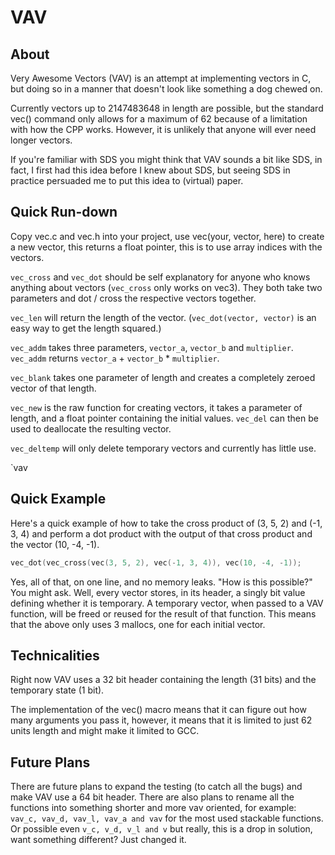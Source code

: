 VAV
===

About
-----
Very Awesome Vectors (VAV) is an attempt at implementing vectors in C, but
doing so in a manner that doesn't look like something a dog chewed on.

Currently vectors up to 2147483648 in length are possible, but the standard
vec() command only allows for a maximum of 62 because of a limitation with how
the CPP works. However, it is unlikely that anyone will ever need longer
vectors.

If you're familiar with SDS you might think that VAV sounds a bit like SDS, in
fact, I first had this idea before I knew about SDS, but seeing SDS in practice
persuaded me to put this idea to (virtual) paper.

Quick Run-down
--------------
Copy vec.c and vec.h into your project, use vec(your, vector, here) to create a
new vector, this returns a float pointer, this is to use array indices with the
vectors.

`vec_cross` and `vec_dot` should be self explanatory for anyone who knows
anything about vectors (`vec_cross` only works on vec3). They both take two
parameters and dot / cross the respective vectors together.

`vec_len` will return the length of the vector. (`vec_dot(vector, vector)` is
an easy way to get the length squared.)

`vec_addm` takes three parameters, `vector_a`, `vector_b` and `multiplier`.
`vec_addm` returns `vector_a` + `vector_b` * `multiplier`.

`vec_blank` takes one parameter of length and creates a completely zeroed
vector of that length.

`vec_new` is the raw function for creating vectors, it takes a parameter of
length, and a float pointer containing the initial values. `vec_del` can then
be used to deallocate the resulting vector.

`vec_deltemp` will only delete temporary vectors and currently has little use.

`vav

Quick Example
-------------
Here's a quick example of how to take the cross product of (3, 5, 2) and (-1,
3, 4) and perform a dot product with the output of that cross product and the
vector (10, -4, -1).

```C
vec_dot(vec_cross(vec(3, 5, 2), vec(-1, 3, 4)), vec(10, -4, -1));
```

Yes, all of that, on one line, and no memory leaks. "How is this possible?" You
might ask. Well, every vector stores, in its header, a singly bit value
defining whether it is temporary. A temporary vector, when passed to a VAV
function, will be freed or reused for the result of that function. This means
that the above only uses 3 mallocs, one for each initial vector.

Technicalities
--------------
Right now VAV uses a 32 bit header containing the length (31 bits) and the
temporary state (1 bit).

The implementation of the vec() macro means that it can figure out how many
arguments you pass it, however, it means that it is limited to just 62 units
length and might make it limited to GCC.

Future Plans
------------
There are future plans to expand the testing (to catch all the bugs) and make
VAV use a 64 bit header.
There are also plans to rename all the functions into something shorter and
more vav oriented, for example: `vav_c, vav_d, vav_l, vav_a and vav` for the
most used stackable functions. Or possible even `v_c, v_d, v_l and v` but
really, this is a drop in solution, want something different? Just changed it.
